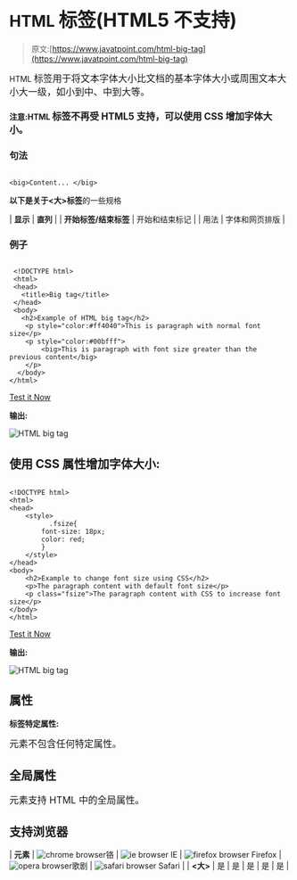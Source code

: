 # HTML <big>标签(HTML5 不支持)</big>

> 原文:[https://www.javatpoint.com/html-big-tag](https://www.javatpoint.com/html-big-tag)

HTML <big>标签用于将文本字体大小比文档的基本字体大小或周围文本大小大一级，如小到中、中到大等。</big>

#### 注意:HTML <big>标签不再受 HTML5 支持，可以使用 CSS 增加字体大小。</big>

### 句法

```

<big>Content... </big>

```

**以下是关于<大>标签**的一些规格

| **显示** | **直列** |
| **开始标签/结束标签** | 开始和结束标记 |
| 用法 | 字体和网页排版 |

### 例子

```

 <!DOCTYPE html>
 <html>
 <head>
   <title>Big tag</title>
 </head>
 <body>
   <h2>Example of HTML big tag</h2>
    <p style="color:#ff4040">This is paragraph with normal font size</p>
    <p style="color:#00bfff">
        <big>This is paragraph with font size greater than the previous content</big>
    </p>
  </body>
</html>

```

[Test it Now](https://www.javatpoint.com/oprweb/test.jsp?filename=HTMLbigtag)

**输出:**

![HTML big tag](../Images/df99ce5ed4df3df41abdff3900d6eb59.png)

## 使用 CSS 属性增加字体大小:

```

<!DOCTYPE html>
<html>
<head>
	<style>
	      .fsize{
		font-size: 18px;
		color: red;
		}
	</style>
</head>
<body>
	<h2>Example to change font size using CSS</h2>
	<p>The paragraph content with default font size</p>
	<p class="fsize">The paragraph content with CSS to increase font size</p>
</body>
</html>

```

[Test it Now](https://www.javatpoint.com/oprweb/test.jsp?filename=HTMLbigtag2)

**输出:**

![HTML big tag](../Images/d708bb75378c9a1b36e9e86ff15c1403.png)

## 属性

**标签特定属性:**

<big>元素不包含任何特定属性。</big>

## 全局属性

<big>元素支持 HTML 中的全局属性。</big>

## 支持浏览器

| **元素** | ![chrome browser](../Images/4fbdc93dc2016c5049ed108e7318df19.png)铬 | ![ie browser](../Images/83dd23df1fe8373fd5bf054b2c1dd88b.png) IE | ![firefox browser](../Images/4f001fff393888a8a807ed29b28145d1.png) Firefox | ![opera browser](../Images/6cad4a592cc69a052056a0577b4aac65.png)歌剧 | ![safari browser](../Images/a0f6a9711a92203c5dc5c127fe9c9fca.png) Safari |
| **<大>** | 是 | 是 | 是 | 是 | 是 |